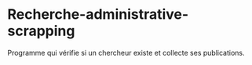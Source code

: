 # Recherche-administrative-scrapping

Programme qui vérifie si un chercheur existe et collecte ses publications.

